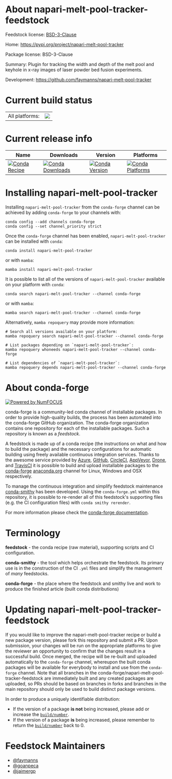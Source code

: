 About napari-melt-pool-tracker-feedstock
========================================

Feedstock license: [BSD-3-Clause](https://github.com/conda-forge/napari-melt-pool-tracker-feedstock/blob/main/LICENSE.txt)

Home: https://pypi.org/project/napari-melt-pool-tracker

Package license: BSD-3-Clause

Summary: Plugin for tracking the width and depth of the melt pool and keyhole in x-ray images of laser powder bed fusion experiments.

Development: https://github.com/faymanns/napari-melt-pool-tracker

Current build status
====================


<table><tr><td>All platforms:</td>
    <td>
      <a href="https://dev.azure.com/conda-forge/feedstock-builds/_build/latest?definitionId=20782&branchName=main">
        <img src="https://dev.azure.com/conda-forge/feedstock-builds/_apis/build/status/napari-melt-pool-tracker-feedstock?branchName=main">
      </a>
    </td>
  </tr>
</table>

Current release info
====================

| Name | Downloads | Version | Platforms |
| --- | --- | --- | --- |
| [![Conda Recipe](https://img.shields.io/badge/recipe-napari--melt--pool--tracker-green.svg)](https://anaconda.org/conda-forge/napari-melt-pool-tracker) | [![Conda Downloads](https://img.shields.io/conda/dn/conda-forge/napari-melt-pool-tracker.svg)](https://anaconda.org/conda-forge/napari-melt-pool-tracker) | [![Conda Version](https://img.shields.io/conda/vn/conda-forge/napari-melt-pool-tracker.svg)](https://anaconda.org/conda-forge/napari-melt-pool-tracker) | [![Conda Platforms](https://img.shields.io/conda/pn/conda-forge/napari-melt-pool-tracker.svg)](https://anaconda.org/conda-forge/napari-melt-pool-tracker) |

Installing napari-melt-pool-tracker
===================================

Installing `napari-melt-pool-tracker` from the `conda-forge` channel can be achieved by adding `conda-forge` to your channels with:

```
conda config --add channels conda-forge
conda config --set channel_priority strict
```

Once the `conda-forge` channel has been enabled, `napari-melt-pool-tracker` can be installed with `conda`:

```
conda install napari-melt-pool-tracker
```

or with `mamba`:

```
mamba install napari-melt-pool-tracker
```

It is possible to list all of the versions of `napari-melt-pool-tracker` available on your platform with `conda`:

```
conda search napari-melt-pool-tracker --channel conda-forge
```

or with `mamba`:

```
mamba search napari-melt-pool-tracker --channel conda-forge
```

Alternatively, `mamba repoquery` may provide more information:

```
# Search all versions available on your platform:
mamba repoquery search napari-melt-pool-tracker --channel conda-forge

# List packages depending on `napari-melt-pool-tracker`:
mamba repoquery whoneeds napari-melt-pool-tracker --channel conda-forge

# List dependencies of `napari-melt-pool-tracker`:
mamba repoquery depends napari-melt-pool-tracker --channel conda-forge
```


About conda-forge
=================

[![Powered by
NumFOCUS](https://img.shields.io/badge/powered%20by-NumFOCUS-orange.svg?style=flat&colorA=E1523D&colorB=007D8A)](https://numfocus.org)

conda-forge is a community-led conda channel of installable packages.
In order to provide high-quality builds, the process has been automated into the
conda-forge GitHub organization. The conda-forge organization contains one repository
for each of the installable packages. Such a repository is known as a *feedstock*.

A feedstock is made up of a conda recipe (the instructions on what and how to build
the package) and the necessary configurations for automatic building using freely
available continuous integration services. Thanks to the awesome service provided by
[Azure](https://azure.microsoft.com/en-us/services/devops/), [GitHub](https://github.com/),
[CircleCI](https://circleci.com/), [AppVeyor](https://www.appveyor.com/),
[Drone](https://cloud.drone.io/welcome), and [TravisCI](https://travis-ci.com/)
it is possible to build and upload installable packages to the
[conda-forge](https://anaconda.org/conda-forge) [anaconda.org](https://anaconda.org/)
channel for Linux, Windows and OSX respectively.

To manage the continuous integration and simplify feedstock maintenance
[conda-smithy](https://github.com/conda-forge/conda-smithy) has been developed.
Using the ``conda-forge.yml`` within this repository, it is possible to re-render all of
this feedstock's supporting files (e.g. the CI configuration files) with ``conda smithy rerender``.

For more information please check the [conda-forge documentation](https://conda-forge.org/docs/).

Terminology
===========

**feedstock** - the conda recipe (raw material), supporting scripts and CI configuration.

**conda-smithy** - the tool which helps orchestrate the feedstock.
                   Its primary use is in the construction of the CI ``.yml`` files
                   and simplify the management of *many* feedstocks.

**conda-forge** - the place where the feedstock and smithy live and work to
                  produce the finished article (built conda distributions)


Updating napari-melt-pool-tracker-feedstock
===========================================

If you would like to improve the napari-melt-pool-tracker recipe or build a new
package version, please fork this repository and submit a PR. Upon submission,
your changes will be run on the appropriate platforms to give the reviewer an
opportunity to confirm that the changes result in a successful build. Once
merged, the recipe will be re-built and uploaded automatically to the
`conda-forge` channel, whereupon the built conda packages will be available for
everybody to install and use from the `conda-forge` channel.
Note that all branches in the conda-forge/napari-melt-pool-tracker-feedstock are
immediately built and any created packages are uploaded, so PRs should be based
on branches in forks and branches in the main repository should only be used to
build distinct package versions.

In order to produce a uniquely identifiable distribution:
 * If the version of a package **is not** being increased, please add or increase
   the [``build/number``](https://docs.conda.io/projects/conda-build/en/latest/resources/define-metadata.html#build-number-and-string).
 * If the version of a package **is** being increased, please remember to return
   the [``build/number``](https://docs.conda.io/projects/conda-build/en/latest/resources/define-metadata.html#build-number-and-string)
   back to 0.

Feedstock Maintainers
=====================

* [@faymanns](https://github.com/faymanns/)
* [@goanpeca](https://github.com/goanpeca/)
* [@jaimergp](https://github.com/jaimergp/)

